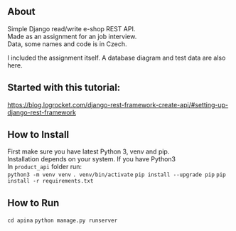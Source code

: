 ## About
Simple Django read/write e-shop REST API.\
Made as an assignment for an job interview.\
Data, some names and code is in Czech.

I included the assignment itself. A database diagram and test data are also here.

## Started with this tutorial:
https://blog.logrocket.com/django-rest-framework-create-api/#setting-up-django-rest-framework

## How to Install
First make sure you have latest Python 3, venv and pip.\
Installation depends on your system. If you have Python3\
In `product_api` folder run:\
`python3 -m venv venv`
`. venv/bin/activate`
`pip install --upgrade pip`
`pip install -r requirements.txt`

## How to Run
`cd apina`
`python manage.py runserver`
